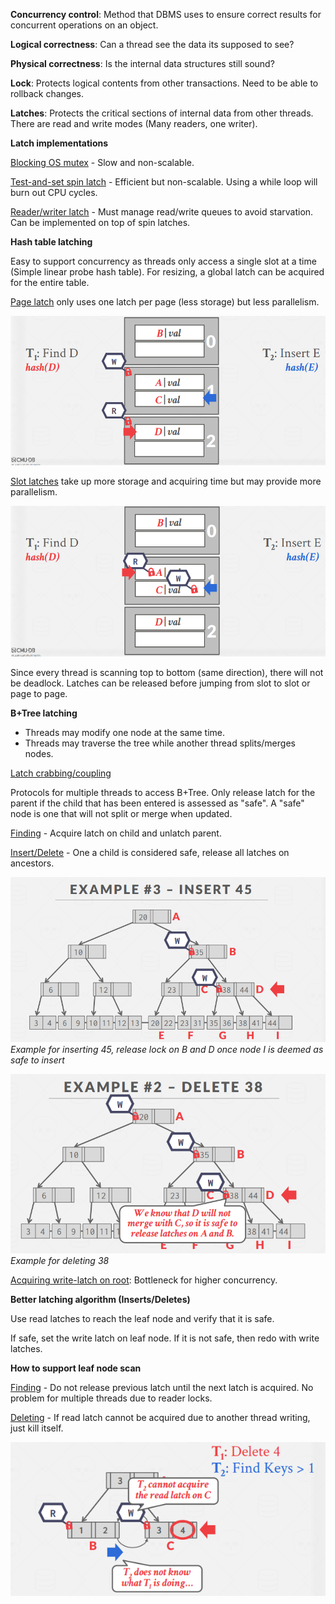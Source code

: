 **Concurrency control**: Method that DBMS uses to ensure correct results for concurrent operations on an object.

**Logical correctness**: Can a thread see the data its supposed to see?

**Physical correctness**: Is the internal data structures still sound?

**Lock**: Protects logical contents from other transactions. Need to be able to rollback changes.

**Latches**: Protects the critical sections of internal data from other threads. There are read and write modes (Many readers, one writer).

**Latch implementations**

<u>Blocking OS mutex</u> - Slow and non-scalable.

<u>Test-and-set spin latch</u> - Efficient but non-scalable. Using a while loop will burn out CPU cycles.

<u>Reader/writer latch</u> - Must manage read/write queues to avoid starvation. Can be implemented on top of spin latches.

**Hash table latching**

Easy to support concurrency as threads only access a single slot at a time (Simple linear probe hash table). For resizing, a global latch can be acquired for the entire table.

<u>Page latch</u> only uses one latch per page (less storage) but less parallelism.

![](images/Pasted%20image%2020221011173615.png)

<u>Slot latches</u> take up more storage and acquiring time but may provide more parallelism.

![](images/Pasted%20image%2020221011173648.png)

Since every thread is scanning top to bottom (same direction), there will not be deadlock. Latches can be released before jumping from slot to slot or page to page.

**B+Tree latching**

- Threads may modify one node at the same time.
- Threads may traverse the tree while another thread splits/merges nodes.

<u>Latch crabbing/coupling</u>

Protocols for multiple threads to access B+Tree. Only release latch for the parent if the child that has been entered is assessed as "safe". A "safe" node is one that will not split or merge when updated.

<u>Finding</u> - Acquire latch on child and unlatch parent.

<u>Insert/Delete</u> - One a child is considered safe, release all latches on ancestors.

![](images/Pasted%20image%2020221011174459.png)
*Example for inserting 45, release lock on B and D once node I is deemed as safe to insert*

![](images/Pasted%20image%2020221011174358.png)
*Example for deleting 38*

<u>Acquiring write-latch on root</u>: Bottleneck for higher concurrency.

**Better latching algorithm (Inserts/Deletes)**

Use read latches to reach the leaf node and verify that it is safe. 

If safe, set the write latch on leaf node. If it is not safe, then redo with write latches.

**How to support leaf node scan**

<u>Finding</u> - Do not release previous latch until the next latch is acquired. No problem for multiple threads due to reader locks.

<u>Deleting</u> - If read latch cannot be acquired due to another thread writing, just kill itself.

![](images/Pasted%20image%2020220927142030.png)